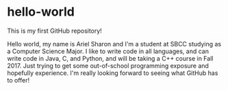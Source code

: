 # hello-world
This is my first GitHub repository!

Hello world, my name is Ariel Sharon and I'm a student at SBCC studying as a Computer Science Major. I like to write code in all languages, and can write code in Java, C, and Python, and will be taking a C++ course in Fall 2017. Just trying to get some out-of-school programming exposure and hopefully experience. I'm really looking forward to seeing what GitHub has to offer!
